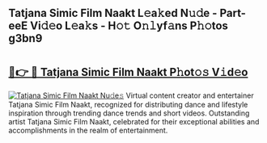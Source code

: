 ## Tatjana Simic Film Naakt L𝚎a𝚔ed N𝚞𝚍e - Part-eeE Vi𝚍𝚎o L𝚎a𝚔s - H𝚘𝚝 O𝚗𝚕yf𝚊ns P𝚑𝚘tos g3bn9

# <h2><a href="http://kf8bal.oniu.top/?m=Tatjana+Simic+Film+Naakt">🔗👉 🔴 Tatjana Simic Film Naakt P𝚑ot𝚘𝚜 V𝚒d𝚎o</a></h2>

[![Tatjana Simic Film Naakt Nu𝚍e𝚜](https://i.imgur.com/0qMVB7G.gif)](http://kf8bal.oniu.top/?m=Tatjana+Simic+Film+Naakt)
Virtual content creator and entertainer Tatjana Simic Film Naakt, recognized for distributing dance and lifestyle inspiration through trending dance trends and short videos. Outstanding artist Tatjana Simic Film Naakt, celebrated for their exceptional abilities and accomplishments in the realm of entertainment.  
